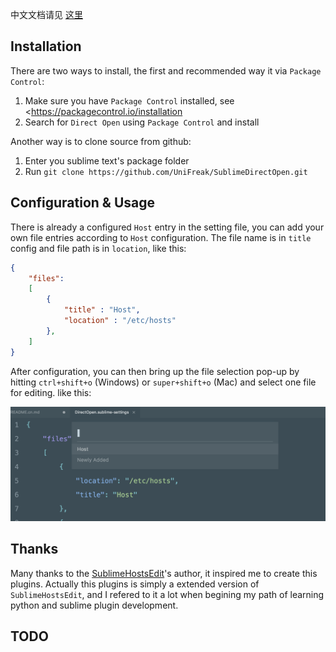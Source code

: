 中文文档请见 [这里][readmecn]

## Installation

There are two ways to install, the first and recommended way it via `Package Control`:

1. Make sure you have `Package Control` installed, see <<https://packagecontrol.io/installation>
2. Search for `Direct Open` using `Package Control` and install

Another way is to clone source from github:

1. Enter you sublime text's package folder
2. Run `git clone https://github.com/UniFreak/SublimeDirectOpen.git`

## Configuration & Usage

There is already a configured `Host` entry in the setting file, you can add your own file entries according to `Host` configuration. The file name is in `title` config and file path is in `location`, like this:

```json
{
    "files":
    [
        {
            "title" : "Host",
            "location" : "/etc/hosts"
        },
    ]
}
```

After configuration, you can then bring up the file selection pop-up by hitting `ctrl+shift+o` (Windows) or `super+shift+o` (Mac) and select one file for editing. like this:

![example](./shot.png)

## Thanks

Many thanks to the [SublimeHostsEdit][hostsEdit]'s author, it inspired me to create this plugins. Actually this plugins is simply a extended version of `SublimeHostsEdit`, and I refered to it a lot when begining my path of learning python and sublime plugin development.

## TODO

[hostsEdit]: https://github.com/martinssipenko/SublimeHostsEdit
[readmecn]: https://github.com/UniFreak/SublimeDirectOpen/blob/master/README.cn.md

